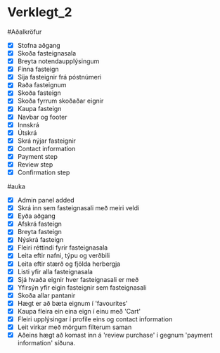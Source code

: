 # Verklegt_2

#Aðalkröfur

- [x] Stofna aðgang
- [x] Skoða fasteignasala
- [x] Breyta notendaupplýsingum
- [x] Finna fasteign
- [x] Síja fasteignir frá póstnúmeri
- [x] Raða fasteignum
- [x] Skoða fasteign
- [x] Skoða fyrrum skoðaðar eignir
- [x] Kaupa fasteign
- [x] Navbar og footer
- [x] Innskrá
- [x] Útskrá
- [x] Skrá nýjar fasteignir
- [x] Contact information
- [x] Payment step
- [x] Review step
- [x] Confirmation step

#auka

- [x] Admin panel added
- [x] Skrá inn sem fasteignasali með meiri veldi
- [x] Eyða aðgang
- [x] Afskrá fasteign
- [x] Breyta fasteign
- [x] Nýskrá fasteign
- [x] Fleiri réttindi fyrir fasteignasala
- [x] Leita eftir nafni, týpu og verðbili
- [x] Leita eftir stærð og fjölda herbergja
- [x] Listi yfir alla fasteignasala
- [x] Sjá hvaða eignir hver fasteignasali er með
- [x] Yfirsýn yfir eigin fasteignir sem fasteignasali
- [x] Skoða allar pantanir
- [x] Hægt er að bæta eignum í 'favourites'
- [x] Kaupa fleira ein eina eign í einu með 'Cart'
- [x] Fleiri upplýsingar í profile eins og contact information
- [x] Leit virkar með mörgum filterum saman
- [x] Aðeins hægt að komast inn á 'review purchase' í gegnum 'payment information' síðuna.
